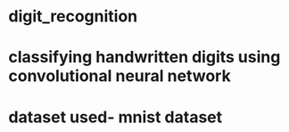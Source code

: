 # digit_recognition
# classifying handwritten digits using convolutional neural network
# dataset used- mnist dataset
